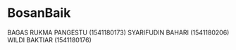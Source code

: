 # BosanBaik
BAGAS RUKMA PANGESTU (1541180173) 
SYARIFUDIN BAHARI (1541180206) 
WILDI BAKTIAR (1541180176)
